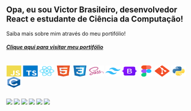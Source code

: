## Opa, eu sou Victor Brasileiro, desenvolvedor React e estudante de Ciência da Computação!
<p>Saiba mais sobre mim através do meu portifólio!</p>

<h5><a href='https://victorbrasileiroo.github.io/MyPortifolio/
'>Clique aqui para visitar meu portifólio</a></h5>

<div style="display: inline_block"><br>
  <img align="center" alt="" height="30" width="40" src="https://raw.githubusercontent.com/devicons/devicon/master/icons/javascript/javascript-plain.svg">
  <img align="center" alt="" height="30" width="40" src="https://raw.githubusercontent.com/devicons/devicon/master/icons/typescript/typescript-plain.svg">
  <img align="center" alt="" height="30" width="40" src="https://raw.githubusercontent.com/devicons/devicon/master/icons/react/react-original.svg">
  <img align="center" alt="" height="30" width="40" src="https://raw.githubusercontent.com/devicons/devicon/master/icons/html5/html5-original.svg">
  <img align="center" alt="" height="30" width="40" src="https://raw.githubusercontent.com/devicons/devicon/master/icons/css3/css3-original.svg">
  <img align="center" alt="" height="30" width="40" src="https://raw.githubusercontent.com/devicons/devicon/master/icons/sass/sass-original.svg">
  <img align="center" alt="" height="30" width="40" src="https://raw.githubusercontent.com/devicons/devicon/master/icons/tailwindcss/tailwindcss-original.svg">
  <img align="center" alt="" height="30" width="40" src="https://raw.githubusercontent.com/devicons/devicon/master/icons/bootstrap/bootstrap-original.svg">
  <img align="center" alt="" height="30" width="40" src="https://raw.githubusercontent.com/devicons/devicon/master/icons/figma/figma-original.svg">
  <img align="center" alt="" height="30" width="40" src="https://raw.githubusercontent.com/devicons/devicon/master/icons/git/git-original.svg">
  <img align="center" alt="" height="30" width="40" src="https://raw.githubusercontent.com/devicons/devicon/master/icons/python/python-original.svg">
  <img align="center" alt="" height="30" width="40" src="https://raw.githubusercontent.com/devicons/devicon/master/icons/c/c-original.svg">
</div>
  
  ##
 
<div> 
  <a href="https://www.youtube.com/channel/UC_-uuuZbY0AAt9CViNzvc-Q" target="_blank"><img src="https://img.shields.io/badge/YouTube-FF0000?style=for-the-badge&logo=youtube&logoColor=white" target="_blank"></a>
  <a href="https://instagram.com/rafaballerini" target="_blank"><img src="https://img.shields.io/badge/-Instagram-%23E4405F?style=for-the-badge&logo=instagram&logoColor=white" target="_blank"></a>
 	<a href="https://www.twitch.tv/rafaballerinii" target="_blank"><img src="https://img.shields.io/badge/Twitch-9146FF?style=for-the-badge&logo=twitch&logoColor=white" target="_blank"></a>
 <a href="https://discord.gg/wagxzStdcR" target="_blank"><img src="https://img.shields.io/badge/Discord-7289DA?style=for-the-badge&logo=discord&logoColor=white" target="_blank"></a> 
  <a href = "mailto:contatorafaballerini@gmail.com"><img src="https://img.shields.io/badge/-Gmail-%23333?style=for-the-badge&logo=gmail&logoColor=white" target="_blank"></a>
  <a href="https://www.linkedin.com/in/rafaella-ballerini-45875016a" target="_blank"><img src="https://img.shields.io/badge/-LinkedIn-%230077B5?style=for-the-badge&logo=linkedin&logoColor=white" target="_blank"></a> 
  
</div>

